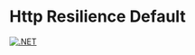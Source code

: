 # Http Resilience Default

[![.NET](https://github.com/Owen-Krueger/Http.Resilience.Default/actions/workflows/dotnet.yaml/badge.svg)](https://github.com/Owen-Krueger/Http.Resilience.Default/actions/workflows/dotnet.yaml)
